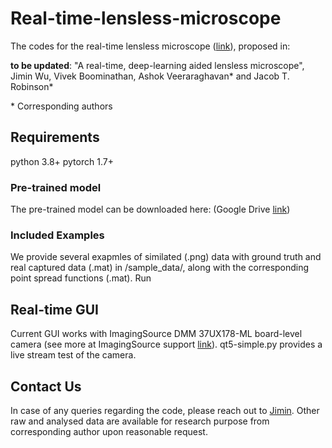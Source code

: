 # Real-time-lensless-microscope
The codes for the real-time lensless microscope ([link](https://link-to-be-updated)), proposed in:

**to be updated**: "A real-time, deep-learning aided lensless microscope", Jimin Wu, Vivek Boominathan, Ashok Veeraraghavan* and Jacob T. Robinson*

</sub> * Corresponding authors </sub>

## Requirements
python 3.8+
pytorch 1.7+

### Pre-trained model
The pre-trained model can be downloaded here: (Google Drive [link](https://drive.google.com/file/d/1G-uBnOX-nSZ1aTTI0V3h_RZmSD3sBM5y/view?usp=share_link))

### Included Examples
We provide several exapmles of similated (.png) data with ground truth and real captured data (.mat) in /sample_data/, along with the corresponding point spread functions (.mat). Run 

## Real-time GUI
Current GUI works with ImagingSource DMM 37UX178-ML board-level camera (see more at ImagingSource support [link](https://github.com/TheImagingSource/IC-Imaging-Control-Samples/tree/master/Python)). qt5-simple.py provides a live stream test of the camera. 

## Contact Us
In case of any queries regarding the code, please reach out to [Jimin](mailto:jimin.wu@rice.edu).
Other raw and analysed data are available for research purpose from corresponding author upon reasonable request.
